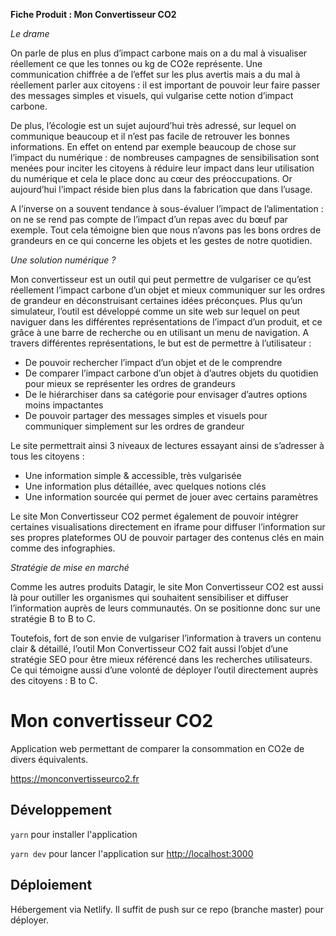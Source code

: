 **Fiche Produit : Mon Convertisseur CO2**

_Le drame_

On parle de plus en plus d’impact carbone mais on a du mal à visualiser réellement ce que les tonnes ou kg de CO2e représente.
Une communication chiffrée a de l’effet sur les plus avertis mais a du mal à réellement parler aux citoyens : il est important de pouvoir leur faire passer des messages simples et visuels, qui vulgarise cette notion d’impact carbone.

De plus, l’écologie est un sujet aujourd’hui très adressé, sur lequel on communique beaucoup et il n’est pas facile de retrouver les bonnes informations.
En effet on entend par exemple beaucoup de chose sur l’impact du numérique : de nombreuses campagnes de sensibilisation sont menées pour inciter les citoyens à réduire leur impact dans leur utilisation du numérique et cela le place donc au cœur des préoccupations.
Or aujourd’hui l’impact réside bien plus dans la fabrication que dans l’usage.

A l’inverse on a souvent tendance à sous-évaluer l’impact de l’alimentation : on ne se rend pas compte de l’impact d’un repas avec du bœuf par exemple.
Tout cela témoigne bien que nous n’avons pas les bons ordres de grandeurs en ce qui concerne les objets et les gestes de notre quotidien.

_Une solution numérique ?_

Mon convertisseur est un outil qui peut permettre de vulgariser ce qu’est réellement l’impact carbone d’un objet et mieux communiquer sur les ordres de grandeur en déconstruisant certaines idées préconçues.
Plus qu’un simulateur, l’outil est développé comme un site web sur lequel on peut naviguer dans les différentes représentations de l’impact d’un produit, et ce grâce à une barre de recherche ou en utilisant un menu de navigation.
A travers différentes représentations, le but est de permettre à l’utilisateur :

- De pouvoir rechercher l’impact d’un objet et de le comprendre
- De comparer l’impact carbone d’un objet à d’autres objets du quotidien pour mieux se représenter les ordres de grandeurs
- De le hiérarchiser dans sa catégorie pour envisager d’autres options moins impactantes
- De pouvoir partager des messages simples et visuels pour communiquer simplement sur les ordres de grandeur

Le site permettrait ainsi 3 niveaux de lectures essayant ainsi de s’adresser à tous les citoyens :

- Une information simple & accessible, très vulgarisée
- Une information plus détaillée, avec quelques notions clés
- Une information sourcée qui permet de jouer avec certains paramètres

Le site Mon Convertisseur CO2 permet également de pouvoir intégrer certaines visualisations directement en iframe pour diffuser l’information sur ses propres plateformes OU de pouvoir partager des contenus clés en main comme des infographies.

_Stratégie de mise en marché_

Comme les autres produits Datagir, le site Mon Convertisseur CO2 est aussi là pour outiller les organismes qui souhaitent sensibiliser et diffuser l’information auprès de leurs communautés. On se positionne donc sur une stratégie B to B to C.

Toutefois, fort de son envie de vulgariser l’information à travers un contenu clair & détaillé, l’outil Mon Convertisseur CO2 fait aussi l’objet d’une stratégie SEO pour être mieux référencé dans les recherches utilisateurs.
Ce qui témoigne aussi d’une volonté de déployer l’outil directement auprès des citoyens : B to C.

# Mon convertisseur CO2

Application web permettant de comparer la consommation en CO2e de divers équivalents.

https://monconvertisseurco2.fr

## Développement

`yarn` pour installer l'application

`yarn dev` pour lancer l'application sur [http://localhost:3000](http://localhost:3000)

## Déploiement

Hébergement via Netlify. Il suffit de push sur ce repo (branche master) pour déployer.
